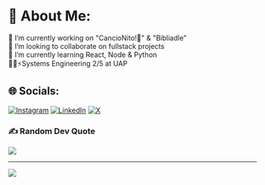 # 💫 About Me:
🔭 I’m currently working on "CancioNito!🎵" & "Bibliadle"<br>👯 I’m looking to collaborate on fullstack projects<br>🌱 I’m currently learning React, Node & Python<br>👨‍💻⚡Systems Engineering 2/5 at UAP


## 🌐 Socials:
[![Instagram](https://img.shields.io/badge/Instagram-%23E4405F.svg?logo=Instagram&logoColor=white)](https://instagram.com/jpmoralxs) [![LinkedIn](https://img.shields.io/badge/LinkedIn-%230077B5.svg?logo=linkedin&logoColor=white)](https://linkedin.com/in/eljuampimorales@gmail.com) [![X](https://img.shields.io/badge/X-black.svg?logo=X&logoColor=white)](https://x.com/jpmoralxs) 

### ✍️ Random Dev Quote
![](https://quotes-github-readme.vercel.app/api?type=horizontal&theme=gruvbox)

---
[![](https://visitcount.itsvg.in/api?id=Panchomorle&icon=0&color=10)](https://visitcount.itsvg.in)

<!-- Proudly created with GPRM ( https://gprm.itsvg.in ) -->

